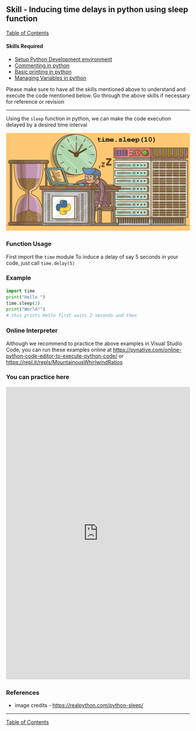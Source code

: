 ## Skill - Inducing time delays in python using sleep function
[Table of Contents](https://nagasudhir.blogspot.com/2020/04/taming-python-table-of-contents.html)

#### Skills Required
* [Setup Python Development environment](https://nagasudhir.blogspot.com/2020/04/setup-python-development-environment_14.html)
* [Commenting in python](https://nagasudhir.blogspot.com/2020/04/comments-in-python.html)
* [Basic printing in python](https://nagasudhir.blogspot.com/2020/04/basic-printing-in-python.html)
* [Managing Variables in python](https://nagasudhir.blogspot.com/2020/04/managing-variables-in-python.html)

Please make sure to have all the skills mentioned above to understand and execute the code mentioned below. Go through the above skills if necessary for reference or revision

<hr/>

Using the `sleep` function in python, we can make the code execution delayed by a desired time interval

![sleep_illustration](https://raw.githubusercontent.com/nagasudhirpulla/taming_python/master/blog/skills/assets/img/sleep_illustration.png)

### Function Usage
First import the `time` module
To induce a delay of say 5 seconds in your code, just call `time.delay(5)`

### Example
```python
import time
print("Hello ")
time.sleep(2)
print("World!")
# this prints Hello first waits 2 seconds and then 
```

### Online Interpreter
Although we recommend to practice the above examples in Visual Studio Code, you can run these examples online at https://pynative.com/online-python-code-editor-to-execute-python-code/ or https://repl.it/repls/MountainousWhirlwindRatios

### You can practice here
<iframe height="800px" width="100%" src="https://repl.it/repls/RelievedParallelAnalysts?lite=true" scrolling="no" frameborder="no" allowtransparency="true" allowfullscreen="true" sandbox="allow-forms allow-pointer-lock allow-popups allow-same-origin allow-scripts allow-modals"></iframe>

### References
* image credits - https://realpython.com/python-sleep/

<hr/>

[Table of Contents](https://nagasudhir.blogspot.com/2020/04/taming-python-table-of-contents.html)

<!--stackedit_data:
eyJwcm9wZXJ0aWVzIjoidGl0bGU6IEluZHVjaW5nIHRpbWUgZG
VsYXlzIGluIHB5dGhvbiB1c2luZyBzbGVlcCBmdW5jdGlvblxu
YXV0aG9yOiBOYWdhc3VkaGlyIFB1bGxhXG5kYXRlOiAnMjAyMC
0wNS0yNCdcbnRhZ3M6ICdsZWFybmluZywgcHl0aG9uLCB0YW1p
bmdfcHl0aG9uX3NraWxsJ1xuY2F0ZWdvcmllczogdGFtaW5nX3
B5dGhvbl9za2lsbFxuIiwiaGlzdG9yeSI6WzIxMzQ4MDU1OTEs
LTM0MTQ4NTg1MF19
-->